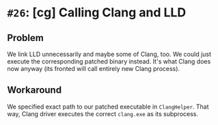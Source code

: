 # `#26`: [cg] Calling Clang and LLD

## Problem

We link LLD unnecessarily and maybe some of Clang, too. We could just execute
the corresponding patched binary instead. It's what Clang does now anyway (its
fronted will call entirely new Clang process).

## Workaround

We specified exact path to our patched executable in `ClangHelper`. That way,
Clang driver executes the correct `clang.exe` as its subprocess.
